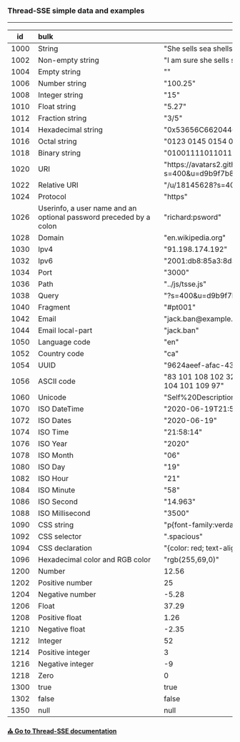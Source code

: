 ### Thread-SSE simple data and examples
------------

| &nbsp;&nbsp;&nbsp;id&nbsp;&nbsp;&nbsp;&nbsp; | bulk&nbsp;&nbsp;&nbsp;&nbsp;&nbsp;&nbsp;&nbsp;&nbsp;&nbsp;&nbsp;&nbsp;&nbsp;&nbsp;&nbsp;&nbsp;&nbsp;&nbsp;&nbsp;&nbsp;&nbsp;&nbsp;&nbsp;&nbsp;&nbsp;&nbsp;&nbsp;&nbsp;&nbsp;&nbsp;&nbsp;&nbsp;&nbsp;&nbsp;&nbsp;&nbsp;&nbsp;&nbsp;&nbsp;&nbsp;&nbsp;&nbsp;&nbsp;&nbsp;&nbsp;&nbsp;&nbsp;&nbsp;&nbsp;&nbsp;&nbsp;&nbsp;&nbsp;&nbsp;&nbsp; | Example |
|-----------|----------|----------|
| 1000 | String |"She sells sea shells by the sea shore.\nThe shells she sells are surely seashells."|
| 1002 | Non-empty string | "I am sure she sells seashore shells" |
| 1004 | Empty string |  "" |
| 1006 | Number string | "100.25" |
| 1008 | Integer string |  "15" |
| 1010 | Float string |  "5.27" |
| 1012 | Fraction string |  "3/5" |
| 1014 | Hexadecimal string | "0x53656C66204465736372697074696F6E204A534F4E20536368656D61" |
| 1016 | Octal string | "0123 0145 0154 0146 040" |
| 1018 | Binary string | "010011110110111000101101011011100110111101110100011010010110001101100101"  |
| 1020 | URI |"https://<span></span>avatars2.githubusercontent.com/u/18145628?s=400&u=d9b9f7b81ba63e045478001da75f576927bfaf23&v=4"|
| 1022 | Relative URI | "/u/18145628?s=400&u=d9b9f7b81ba63e045478001da75f576927bfaf23&v=4" |
| 1024 | Protocol | "https" |
| 1026 | Userinfo, a user name and an optional password preceded by a colon | "richard:psword" |
| 1028 | Domain | "en.wikipedia.org" |
| 1030 | Ipv4 | "91.198.174.192" |
| 1032 | Ipv6 | "2001&#58;db8&#58;85a3&#58;8d3&#58;1319&#58;8a2e&#58;370&#58;7348" |
| 1034 | Port | "3000" |
| 1036 | Path | "../js/tsse.js" |
| 1038 | Query | "?s=400&u=d9b9f7b81ba63e045478001da75f576927bfaf23&v=4" |
| 1040 | Fragment | "#pt001" |
| 1042 | Email | "jack.ban&#64;example.com" |
| 1044 | Email local-part | "jack.ban" |
| 1050 | Language code | "en" |
| 1052 | Country code | "ca" |
| 1054 | UUID | "9624aeef-afac-43b7-aae9-f5278da52d17" |
| 1056 | ASCII code | "83 101 108 102 32 68 101 115 99 114 105 112 116 105 111 110 32 74 83 79 78 32 83 99 104 101 109 97" |
| 1060 | Unicode | "Self%20Description%20JSON%20Schema" |
| 1070 | ISO DateTime | "2020-06-19T21:58:14.963Z" |
| 1072 | ISO Dates | "2020-06-19" |
| 1074 | ISO Time | "21:58:14" |
| 1076 | ISO Year | "2020" |
| 1078 | ISO Month| "06" |
| 1080 | ISO Day | "19" |
| 1082 | ISO Hour | "21" |
| 1084 | ISO Minute | "58" |
| 1086 | ISO Second | "14.963" |
| 1088 | ISO Millisecond | "3500" |
| 1090 | CSS string | "p{font-family:verdana; font-size:18px;}" |
| 1092 | CSS selector | ".spacious" |
| 1094 | CSS declaration | "{color: red; text-align: center;}" |
| 1096 | Hexadecimal color and RGB color| "rgb(255,69,0)"|
| 1200 | Number | 12.56|
| 1202 | Positive number | 25 |
| 1204 | Negative number | -5.28 |
| 1206 | Float | 37.29 |
| 1208 | Positive float | 1.26 |
| 1210 | Negative float | -2.35 |
| 1212 | Integer | 52 |
| 1214 | Positive integer | 3 |
| 1216 | Negative integer | -9 |
| 1218 | Zero | 0 |
| 1300 | true | true |
| 1302 | false | false |
| 1350 | null | null |


[**⛪ Go to Thread-SSE documentation**](./document.md "Thread-SSE documentation")
